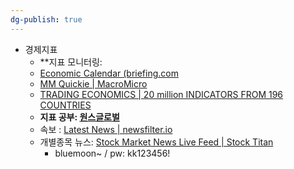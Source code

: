 ```yaml
---
dg-publish: true
---
```


- 경제지표
	- **지표 모니터링: 
	- [Economic Calendar (briefing.com](https://www.briefing.com/calendars/economic?Filter=Today) 
	-  [MM Quickie | MacroMicro](https://en.macromicro.me/quickie) 
	-  [TRADING ECONOMICS | 20 million INDICATORS FROM 196 COUNTRIES](https://tradingeconomics.com/)
	- **지표 공부: [원스글로벌](https://contents.premium.naver.com/wonseconomy/wonsglobaleconomy)**
	- 속보 : [Latest News | newsfilter.io](https://newsfilter.io/latest/news)
	- 개별종목 뉴스: [Stock Market News Live Feed | Stock Titan](https://www.stocktitan.net/news/live.html)
		- bluemoon~ / pw: kk123456!
